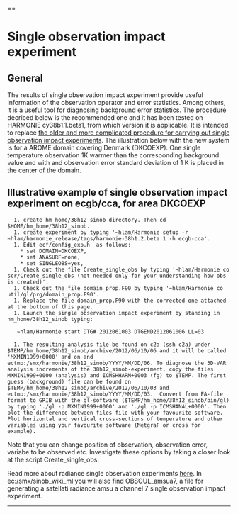 
==
#  Single observation impact experiment 

## **General**
The results of single observation impact experiment provide useful information of the observation operator and error statistics. Among others, it is a useful tool for diagnosing background error statistics. The procedure decribed below is the recommended one and it has been tested on HARMONIE cy38b1.1.beta1, from which version it is applicable. It is intended to replace [the older and more complicated procedure for carrying out single observation impact experiments](HarmonieSystemDocumentation/SingleObs). The illustration below with the new system is for a AROME domain covering Denmark (DKCOEXP). One single temperature observation 1K warmer than the corresponding background value and with and observation error standard deviation of 1 K is placed in the center of the domain.

## **Illustrative example of single observation impact experiment on ecgb/cca, for area DKCOEXP**
      1. create hm_home/38h12_sinob directory. Then cd $HOME/hm_home/38h12_sinob.
      1. create experiment by typing '~hlam/Harmonie setup -r ~hlam/harmonie_release/tags/harmonie-38h1.2.beta.1 -h ecgb-cca'.
      1. Edit ecf/config_exp.h  as follows:
        * set DOMAIN=DKCOEXP,
        * set ANASURF=none,
        * set SINGLEOBS=yes,
      1. Check out the file Create_single_obs by typing '~hlam/Harmonie co scr/Create_single_obs (not needed only for your understanding how obs is created)'. 
      1. Check out the file domain_prop.F90 by typing '~hlam/Harmonie co util/gl/prg/domain_prop.F90'.
      1. Replace the file domain_prop.F90 with the corrected one attached at the bottom of this page.
      1. Launch the single observation impact experiment by standing in hm_home/38h12_sinob typing:
```bash
   ~hlam/Harmonie start DTG# 2012061003 DTGEND2012061006 LL=03
```
      1. The resulting analysis file be found on c2a (ssh c2a) under $TEMP/hm_home/38h12_sinob/archive/2012/06/10/06 and it will be called 'MXMIN1999+0000' and on and ectmp:/smx/harmonie/38h12_sinob/YYYY/MM/DD/06. To diagnose the 3D-VAR analysis increments of the 38h12_sinob-experiment, copy the files MXMIN1999+0000 (analysis) and ICMSHHARM+0003 (fg) to $TEMP. The first guess (background) file can be found on $TEMP/hm_home/38h12_sinob/archive/2012/06/10/03 and ectmp:/smx/harmonie/38h12_sinob/YYYY/MM/DD/03.  Convert from FA-file format to GRIB with the gl-software ($TEMP/hm_home/38h12_sinob/bin/gl) by typing './gl -p MXMIN1999+0000' and './gl -p ICMSHANAL+0000'. Then plot the difference between files file with your favourite software. Plot horizontal and vertical cross-sections of temperature and other variables using your favourite software (MetgraF or cross for example). 

Note that you can change position of observation, observation error, variabe to be observed etc. Investigate these options by taking a closer look at the script Create_single_obs.

Read more about radiance single observation experiments [here](http://cimss.ssec.wisc.edu/itwg/itsc/itsc17/posters/7.22_randriamampianina.pdf).
In ec:/smx/sinob_wiki_ml you will also find OBSOUL_amsua7, a file for generating a satellati radiance amsu a channel 7 single observation impact experiment.




----


 
